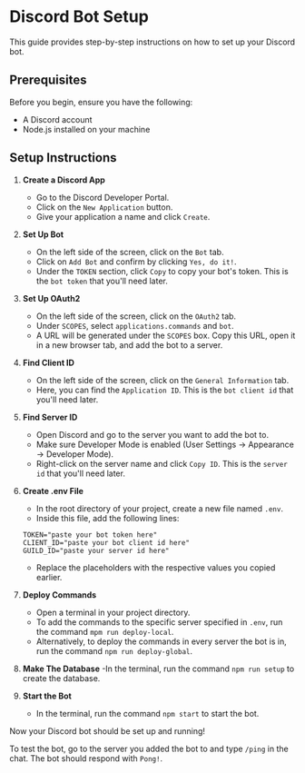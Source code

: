 # Discord Bot Setup

This guide provides step-by-step instructions on how to set up your Discord bot.

## Prerequisites

Before you begin, ensure you have the following:

- A Discord account
- Node.js installed on your machine

## Setup Instructions

1. **Create a Discord App**
    - Go to the Discord Developer Portal.
    - Click on the `New Application` button.
    - Give your application a name and click `Create`.

2. **Set Up Bot**
    - On the left side of the screen, click on the `Bot` tab.
    - Click on `Add Bot` and confirm by clicking `Yes, do it!`.
    - Under the `TOKEN` section, click `Copy` to copy your bot's token. This is the `bot token` that you'll need later.

3. **Set Up OAuth2**
    - On the left side of the screen, click on the `OAuth2` tab.
    - Under `SCOPES`, select `applications.commands` and `bot`.
    - A URL will be generated under the `SCOPES` box. Copy this URL, open it in a new browser tab, and add the bot to a server.

4. **Find Client ID**
    - On the left side of the screen, click on the `General Information` tab.
    - Here, you can find the `Application ID`. This is the `bot client id` that you'll need later.

5. **Find Server ID**
    - Open Discord and go to the server you want to add the bot to.
    - Make sure Developer Mode is enabled (User Settings -> Appearance -> Developer Mode).
    - Right-click on the server name and click `Copy ID`. This is the `server id` that you'll need later.

6. **Create .env File**
    - In the root directory of your project, create a new file named `.env`.
    - Inside this file, add the following lines:
    ```
    TOKEN="paste your bot token here"
    CLIENT_ID="paste your bot client id here"
    GUILD_ID="paste your server id here"
    ```
    - Replace the placeholders with the respective values you copied earlier.

7. **Deploy Commands**
    - Open a terminal in your project directory.
    - To add the commands to the specific server specified in `.env`, run the command `mpm run deploy-local`.
    - Alternatively, to deploy the commands in every server the bot is in, run the command `npm run deploy-global`.

8. **Make The Database**
    -In the terminal, run the command `npm run setup` to create the database.

9. **Start the Bot**
    - In the terminal, run the command `npm start` to start the bot.

Now your Discord bot should be set up and running! 

To test the bot, go to the server you added the bot to and type `/ping` in the chat. The bot should respond with `Pong!`.
